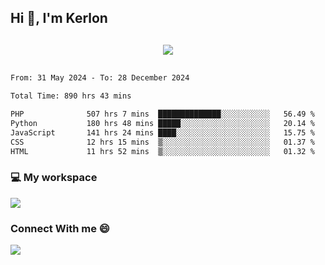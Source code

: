 ## Hi 👋, I'm Kerlon

<p align="center" style="margin: 30px;">
 
 <img src="https://skillicons.dev/icons?i=html,css,bootstrap,js,nodejs,jquery,python,flask,php,mysql,lua,sqlite,firebase">


</p>
<!--START_SECTION:waka-->

```txt
From: 31 May 2024 - To: 28 December 2024

Total Time: 890 hrs 43 mins

PHP              507 hrs 7 mins  ██████████████░░░░░░░░░░░   56.49 %
Python           180 hrs 48 mins █████░░░░░░░░░░░░░░░░░░░░   20.14 %
JavaScript       141 hrs 24 mins ████░░░░░░░░░░░░░░░░░░░░░   15.75 %
CSS              12 hrs 15 mins  ▒░░░░░░░░░░░░░░░░░░░░░░░░   01.37 %
HTML             11 hrs 52 mins  ▒░░░░░░░░░░░░░░░░░░░░░░░░   01.32 %
```

<!--END_SECTION:waka-->


<p align="center">
 <h3>💻 My workspace</h3>
    <img src="https://skillicons.dev/icons?i=mint" />
</p>

<p align="center">
 <h3>Connect With me 😄</h3> 
    <a href="https://www.linkedin.com/in/kerlon-fernandes"><img src="https://skillicons.dev/icons?i=linkedin" />
  </a>
</p>



